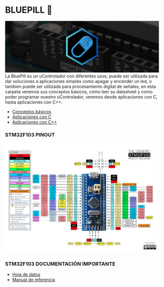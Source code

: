 # BLUEPILL :large_blue_circle:
<div>
    <img src="/IMGS/uControladores/STM32/BP.png">
</div>
La BluePill es un uControlador con diferentes usos, puede ser utilizada para dar soluciones a aplicaciones simples como apagar y encender un led, o
tambien puede ser utilizada para procesamiento digital de señales, en esta carpeta veremos sus conceptos básicos, cómo leer su datasheet y como poder
programar nuestro uControlador, veremos desde aplicaciones con C, hasta aplicaciones con C++.
<ul>
    <li><a href="00 - ConceptosBasicos.md">Conceptos básicos</a></li>
    <li><a href="#">Aplicaciones con C</a></li>
    <li><a href="#">Aplicaciones con C++</a></li>
</ul>

### STM32F103 PINOUT
<img src="01 - 00 - Extras/PINOUT_DIAGRAMA.png">

### STM32F103 DOCUMENTACIÓN IMPORTANTE
<ul>
    <li><a href="01 - 00 - Extras/stm32f103c8.pdf">Hoja de datos</a></li>
    <li><a href="01 - 00 - Extras/STM32F103xx ManualDeReferancia.pdf">Manual de referencia</a></li>
</ul>